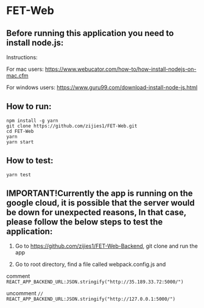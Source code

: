 # FET-Web
## Before running this application you need to install node.js:

Instructions:

For mac users: https://www.webucator.com/how-to/how-install-nodejs-on-mac.cfm

For windows users: https://www.guru99.com/download-install-node-js.html

## How to run:

```
npm install -g yarn
git clone https://github.com/zijies1/FET-Web.git
cd FET-Web
yarn
yarn start
```

## How to test:

```
yarn test
```

## IMPORTANT!Currently the app is running on the google cloud, it is possible that the server would be down for unexpected reasons, In that case, please follow the below steps to test the application:

1. Go to https://github.com/zijies1/FET-Web-Backend, git clone and run the app

2. Go to root directory, find a file called webpack.config.js and 

comment ```REACT_APP_BACKEND_URL:JSON.stringify("http://35.189.33.72:5000/")```

uncomment ```// REACT_APP_BACKEND_URL:JSON.stringify("http://127.0.0.1:5000/")```
